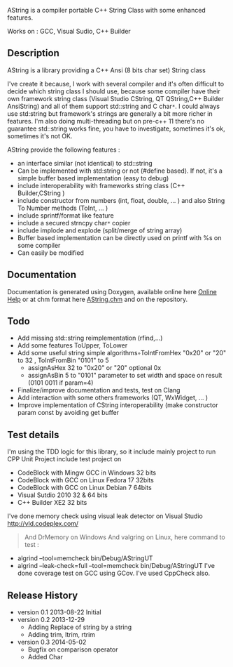 AString is a compiler portable C++ String Class with some enhanced features.

Works on : GCC, Visual Sudio, C++ Builder
## Description ##
AString is a library providing a C++ Ansi (8 bits char set) String class

I've create it because, I work with several compiler and it's often difficult to decide which string class I should use,
because some compiler have their own framework string class (Visual Studio CString, QT QString,C++ Builder AnsiString) and all of them support std::string and C char`*`.
I could always use std:string but framework's strings are generally a bit more richer in features.
I'm also doing multi-threading but on pre-c++ 11 there's no guarantee std::string works fine, you have to investigate, sometimes it's ok, sometimes it's not OK.

AString provide the following features :
  * an interface similar (not identical) to std::string
  * Can be implemented with std:string or not (#define based). If not, it's a simple buffer based implementation (easy to debug)
  * include interoperability with frameworks string class  (C++ Builder,CString )
  * include constructor from numbers (int, float, double, ... ) and also String To Number methods (ToInt, ... )
  * include sprintf/format like feature
  * include a secured strncpy char`*` copier
  * include implode and explode (split/merge of string array)
  * Buffer based implementation can be directly used on printf with %s on some compiler
  * Can easily be modified

## Documentation ##
Documentation is generated using Doxygen, available online here [Online Help](http://www.altidev.com/ln/AString/) or at chm format here [AString.chm](http://www.altidev.com/ln/AString/AString.chm) and on the repository.

## Todo ##
  * Add missing std::string reimplementation (rfind,...)
  * Add some features  ToUpper, ToLower
  * Add some useful string simple algorithms◦ToIntFromHex "0x20" or "20" to 32 , ToIntFromBin "0101" to 5
    * assignAsHex 32 to "0x20" or "20" optional 0x
    * assignAsBin 5 to "0101" parameter to set width and space on result (0101 0011 if param=4)
  * Finalize/improve documentation and tests, test on Clang
  * Add interaction with some others frameworks (QT, WxWidget, ... )
  * Improve implementation of CString interoperability (make constructor param const by avoiding get buffer

## Test details ##
I'm using the TDD logic for this library, so it include mainly project to run CPP Unit Project include test project on
  * CodeBlock with Mingw GCC in Windows 32 bits
  * CodeBlock with GCC on Linux Fedora 17 32bits
  * CodeBlock with GCC on Linux Debian 7 64bits
  * Visual Sutdio 2010 32 & 64 bits
  * C++ Builder XE2 32 bits

I've done memory check using visual leak detector on Visual Studio http://vld.codeplex.com/
> And DrMemory on Windows
> And valgring on Linux, here command to test :

  * algrind –tool=memcheck bin/Debug/AStringUT
  * algrind –leak-check=full –tool=memcheck bin/Debug/AStringUT
I've done coverage test on GCC using GCov.
I've used CppCheck also.

## Release History ##
  * version 0.1 2013-08-22 Initial
  * version 0.2 2013-12-29
    * Adding Replace of string by a string
    * Adding trim, ltrim, rtrim
  * version 0.3 2014-05-02
    * Bugfix on comparison operator
    * Added Char